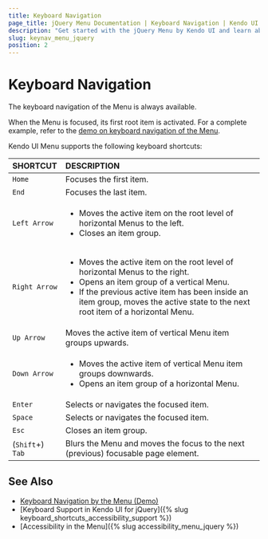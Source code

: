 ```yaml
---
title: Keyboard Navigation
page_title: jQuery Menu Documentation | Keyboard Navigation | Kendo UI
description: "Get started with the jQuery Menu by Kendo UI and learn about the accessibility support it provides through its keyboard navigation functionality."
slug: keynav_menu_jquery
position: 2
---
```


# Keyboard Navigation

The keyboard navigation of the Menu is always available.

When the Menu is focused, its first root item is activated. For a complete example, refer to the [demo on keyboard navigation of the Menu](https://demos.telerik.com/kendo-ui/menu/keyboard-navigation).

Kendo UI Menu supports the following keyboard shortcuts:

| SHORTCUT						| DESCRIPTION				                                                        |
|:---                 |:---                                                                                |
| `Home`              | Focuses the first item.                                                            |
| `End`               | Focuses the last item.                                                             |
| `Left Arrow`        | <ul><li>Moves the active item on the root level of horizontal Menus to the left.</li> <li>Closes an item group.</li></ul> |
| `Right Arrow`       | <ul><li>Moves the active item on the root level of horizontal Menus to the right.</li> <li>Opens an item group of a vertical Menu.</li> <li>If the previous active item has been inside an item group, moves the active state to the next root item of a horizontal Menu.</li></ul>        |
| `Up Arrow`          | Moves the active item of vertical Menu item groups upwards.                       |
| `Down Arrow`        | <ul><li>Moves the active item of vertical Menu item groups downwards.</li> <li>Opens an item group of a horizontal Menu.</li></ul> |
| `Enter`             | Selects or navigates the focused item.                                             |
| `Space`             | Selects or navigates the focused item.                                             |
| `Esc`               | Closes an item group.                                                              |
| (`Shift`+) `Tab`    | Blurs the Menu and moves the focus to the next (previous) focusable page element.  |

## See Also

* [Keyboard Navigation by the Menu (Demo)](https://demos.telerik.com/kendo-ui/menu/keyboard-navigation)
* [Keyboard Support in Kendo UI for jQuery]({% slug keyboard_shortcuts_accessibility_support %})
* [Accessibility in the Menu]({% slug accessibility_menu_jquery %})
